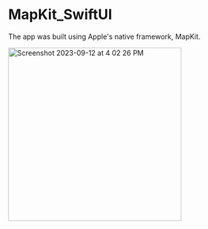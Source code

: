 # MapKit_SwiftUI

The app was built using Apple's native framework, MapKit.


<img width="350" alt="Screenshot 2023-09-12 at 4 02 26 PM" src="https://github.com/MunavarPM/MapKit_SwiftUI/assets/121251398/18fd63e5-d49c-426b-abfe-27891d0d034f">
